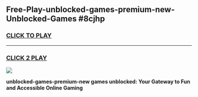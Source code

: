 
## Free-Play-unblocked-games-premium-new-Unblocked-Games #8cjhp
<h3>
<a href="https://news.freeplayer.one?title=unblocked-games-premium-new&ref=8M">CLICK TO PLAY</a></h3>
<hr>

<h3>
<a href="https://news.freeplayer.one?title=unblocked-games-premium-new&ref=8M">CLICK 2 PLAY</a>
  
</h3>

<a href="https://news.freeplayer.one?title=unblocked-games-premium-new&ref=8M"><img src="https://clearcache.store/games.png"></a>


**unblocked-games-premium-new games unblocked: Your Gateway to Fun and Accessible Online Gaming**

